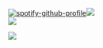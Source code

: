 [![spotify-github-profile](https://spotify-github-profile.kittinanx.com/api/view?uid=31vctyzx33a5aij22qxwbmhl2i5q&cover_image=true&theme=novatorem&show_offline=true&background_color=121212&interchange=false&profanity=false&bar_color=53b14f&bar_color_cover=true)](https://spotify-github-profile.kittinanx.com/api/view?uid=31vctyzx33a5aij22qxwbmhl2i5q&redirect=true)<img src="https://static.wikitide.net/phightingwiki/thumb/2/2a/DomCrow.png/180px-DomCrow.png"><br><img src="https://64.media.tumblr.com/8be1bb45a80c316a348fc1b7d781e83f/8c108895dcbd0b28-63/s2048x3072/6d199b98c26ace84c17bf12098ae15fbf4508ec3.pnj">

<img src="https://static.wikia.nocookie.net/phighting/images/9/9d/PhestivalCrow.png/revision/latest?cb=20240219032932">
